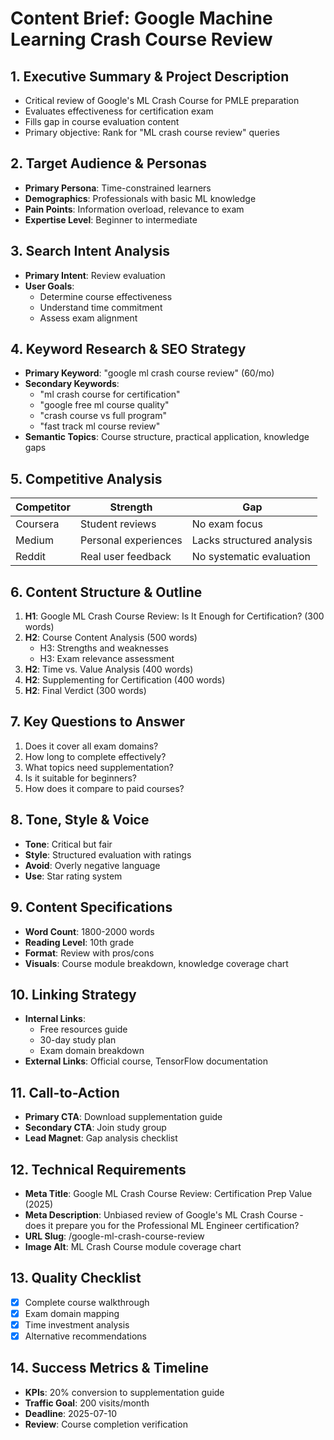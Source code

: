# Content Brief: Google Machine Learning Crash Course Review

## 1. Executive Summary & Project Description
- Critical review of Google's ML Crash Course for PMLE preparation
- Evaluates effectiveness for certification exam
- Fills gap in course evaluation content
- Primary objective: Rank for "ML crash course review" queries

## 2. Target Audience & Personas
- **Primary Persona**: Time-constrained learners
- **Demographics**: Professionals with basic ML knowledge
- **Pain Points**: Information overload, relevance to exam
- **Expertise Level**: Beginner to intermediate

## 3. Search Intent Analysis
- **Primary Intent**: Review evaluation
- **User Goals**:
  - Determine course effectiveness
  - Understand time commitment
  - Assess exam alignment

## 4. Keyword Research & SEO Strategy
- **Primary Keyword**: "google ml crash course review" (60/mo)
- **Secondary Keywords**:
  - "ml crash course for certification"
  - "google free ml course quality"
  - "crash course vs full program"
  - "fast track ml course review"
- **Semantic Topics**: Course structure, practical application, knowledge gaps

## 5. Competitive Analysis
| Competitor | Strength | Gap |
|------------|----------|-----|
| Coursera | Student reviews | No exam focus |
| Medium | Personal experiences | Lacks structured analysis |
| Reddit | Real user feedback | No systematic evaluation |

## 6. Content Structure & Outline
1. **H1**: Google ML Crash Course Review: Is It Enough for Certification? (300 words)
2. **H2**: Course Content Analysis (500 words)
   - H3: Strengths and weaknesses
   - H3: Exam relevance assessment
3. **H2**: Time vs. Value Analysis (400 words)
4. **H2**: Supplementing for Certification (400 words)
5. **H2**: Final Verdict (300 words)

## 7. Key Questions to Answer
1. Does it cover all exam domains?
2. How long to complete effectively?
3. What topics need supplementation?
4. Is it suitable for beginners?
5. How does it compare to paid courses?

## 8. Tone, Style & Voice
- **Tone**: Critical but fair
- **Style**: Structured evaluation with ratings
- **Avoid**: Overly negative language
- **Use**: Star rating system

## 9. Content Specifications
- **Word Count**: 1800-2000 words
- **Reading Level**: 10th grade
- **Format**: Review with pros/cons
- **Visuals**: Course module breakdown, knowledge coverage chart

## 10. Linking Strategy
- **Internal Links**:
  - Free resources guide
  - 30-day study plan
  - Exam domain breakdown
- **External Links**: Official course, TensorFlow documentation

## 11. Call-to-Action
- **Primary CTA**: Download supplementation guide
- **Secondary CTA**: Join study group
- **Lead Magnet**: Gap analysis checklist

## 12. Technical Requirements
- **Meta Title**: Google ML Crash Course Review: Certification Prep Value (2025)
- **Meta Description**: Unbiased review of Google's ML Crash Course - does it prepare you for the Professional ML Engineer certification?
- **URL Slug**: /google-ml-crash-course-review
- **Image Alt**: ML Crash Course module coverage chart

## 13. Quality Checklist
- [x] Complete course walkthrough
- [x] Exam domain mapping
- [x] Time investment analysis
- [x] Alternative recommendations

## 14. Success Metrics & Timeline
- **KPIs**: 20% conversion to supplementation guide
- **Traffic Goal**: 200 visits/month
- **Deadline**: 2025-07-10
- **Review**: Course completion verification
